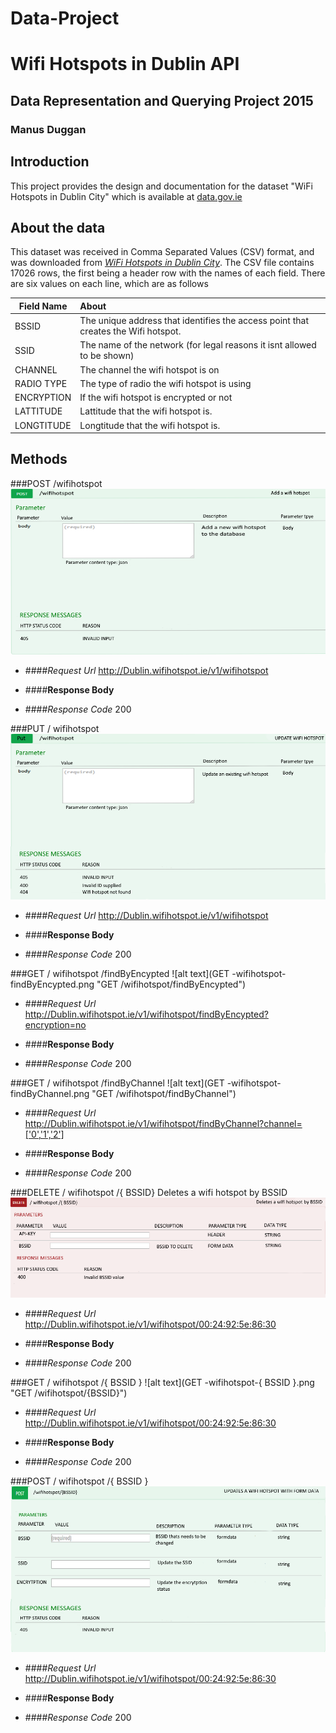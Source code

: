 # Data-Project
# Wifi Hotspots in Dublin API
## Data Representation and Querying Project 2015
### Manus Duggan

## Introduction
This project provides the design and documentation for the dataset "WiFi Hotspots in Dublin City" which is available at [data.gov.ie](http://data.gov.ie)

## About the data
This dataset was received in Comma Separated Values (CSV) format, and was downloaded from [*WiFi Hotspots in Dublin City*](https://data.gov.ie/dataset/wifi-hotspots-in-dublin-city).
The CSV file contains 17026 rows, the first being a header row with the names of each field.
There are six values on each line, which are as follows

| Field Name        | About           |
| ------------- |:-------------| 
| BSSID     | The unique address that identifies the access point that creates the Wifi hotspot. | 
| SSID   |  The name of the network (for legal reasons it isnt allowed to be shown)     |  
| CHANNEL | The channel the wifi hotspot is on      | 
| RADIO TYPE |  The type of radio the wifi hotspot is using    | 
| ENCRYPTION | If the wifi hotspot is encrypted or not    | 
| LATTITUDE | Lattitude that the wifi hotspot is.    | 
| LONGTITUDE | Longtitude that the wifi hotspot is.    | 

## Methods
###POST /wifihotspot 
![alt text](post-wifihotspot.png "Post /wifihotspot")

* ####_Request Url_
 http://Dublin.wifihotspot.ie/v1/wifihotspot

* ####__Response Body__

* ####_Response Code_
200

###PUT / wifihotspot
![alt text](put-wifihotspot.png "Put /wifihotspot")

* ####_Request Url_
  http://Dublin.wifihotspot.ie/v1/wifihotspot

* ####__Response Body__

* ####_Response Code_
200

###GET / wifihotspot /findByEncypted 
![alt text](GET -wifihotspot-findByEncypted.png "GET /wifihotspot/findByEncypted")

* ####_Request Url_
 http://Dublin.wifihotspot.ie/v1/wifihotspot/findByEncypted?encryption=no

* ####__Response Body__

* ####_Response Code_
200

###GET / wifihotspot /findByChannel 
![alt text](GET -wifihotspot-findByChannel.png "GET /wifihotspot/findByChannel")

* ####_Request Url_
 http://Dublin.wifihotspot.ie/v1/wifihotspot/findByChannel?channel=['0','1','2']

* ####__Response Body__

* ####_Response Code_
200

###DELETE / wifihotspot /{ BSSID} Deletes a wifi hotspot by BSSID
![alt text](Delete-wifihotspot-{BSSID}.png "DELETE /wifihotspot/{BSSID}")

* ####_Request Url_
http://Dublin.wifihotspot.ie/v1/wifihotspot/00:24:92:5e:86:30

* ####__Response Body__

* ####_Response Code_
200

###GET / wifihotspot /{ BSSID }
![alt text](GET  -wifihotspot-{ BSSID }.png "GET /wifihotspot/{BSSID}")

* ####_Request Url_
http://Dublin.wifihotspot.ie/v1/wifihotspot/00:24:92:5e:86:30

* ####__Response Body__

* ####_Response Code_
200

###POST / wifihotspot /{ BSSID }
![alt text](pos-wifihotspot-{BSSID}.png "POST /wifihotspot/{BSSID}")

* ####_Request Url_
 http://Dublin.wifihotspot.ie/v1/wifihotspot/00:24:92:5e:86:30

* ####__Response Body__

* ####_Response Code_
200


  
